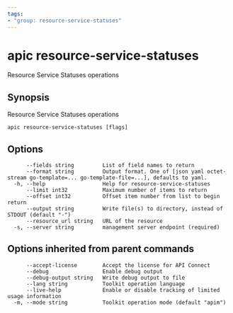 ```yaml
---
tags:
- "group: resource-service-statuses"
---
```

# apic resource-service-statuses

Resource Service Statuses operations

## Synopsis

Resource Service Statuses operations

```
apic resource-service-statuses [flags]
```

## Options

```
      --fields string         List of field names to return
      --format string         Output format. One of [json yaml octet-stream go-template=... go-template-file=...], defaults to yaml.
  -h, --help                  Help for resource-service-statuses
      --limit int32           Maximum number of items to return
      --offset int32          Offset item number from list to begin return
      --output string         Write file(s) to directory, instead of STDOUT (default "-")
      --resource_url string   URL of the resource
  -s, --server string         management server endpoint (required)
```

## Options inherited from parent commands

```
      --accept-license        Accept the license for API Connect
      --debug                 Enable debug output
      --debug-output string   Write debug output to file
      --lang string           Toolkit operation language
      --live-help             Enable or disable tracking of limited usage information
  -m, --mode string           Toolkit operation mode (default "apim")
```
